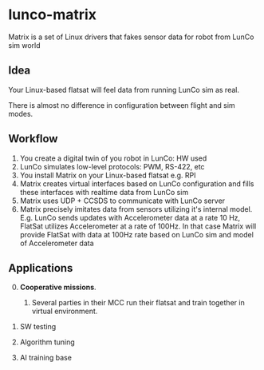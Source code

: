 # lunco-matrix
Matrix is a set of Linux drivers that fakes sensor data for robot from LunCo sim world

## Idea

Your Linux-based flatsat will feel data from running LunCo sim as real. 

There is almost no difference in configuration between flight and sim modes.

## Workflow

1. You create a digital twin of you robot in LunCo: HW used
2. LunCo simulates low-level protocols: PWM, RS-422, etc
3. You install Matrix on your Linux-based flatsat e.g. RPI
4. Matrix creates virtual interfaces based on LunCo configuration and fills these interfaces with realtime data from LunCo sim
5. Matrix uses UDP + CCSDS to communicate with LunCo server
6. Matrix precisely imitates data from sensors utilizing it's internal model. E.g. LunCo sends updates with Accelerometer data at a rate 10 Hz, FlatSat utilizes Accelerometer at a rate of 100Hz. In that case Matrix will provide FlatSat with data at 100Hz rate based on LunCo sim and model of Accelerometer data

## Applications
0. **Cooperative missions**. 

    1. Several parties in their MCC run their flatsat and train together in virtual environment.

1. SW testing
2. Algorithm tuning
3. AI training base
